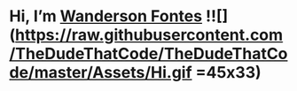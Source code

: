 #  Hi, I’m [Wanderson Fontes](https://www.linkedin.com/in/wanderson-fontes-887611154/) !![](https://raw.githubusercontent.com/TheDudeThatCode/TheDudeThatCode/master/Assets/Hi.gif =45x33)
